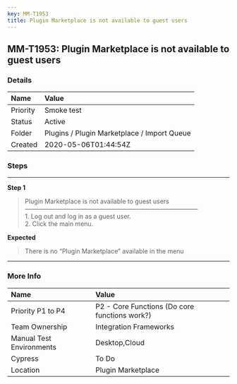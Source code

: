 ```yaml
---
key: MM-T1953
title: Plugin Marketplace is not available to guest users
---
```


## MM-T1953: Plugin Marketplace is not available to guest users

### Details

| Name     | Value                                       |
| :------- | :------------------------------------------ |
| Priority | Smoke test                                  |
| Status   | Active                                      |
| Folder   | Plugins / Plugin Marketplace / Import Queue |
| Created  | 2020-05-06T01:44:54Z                        |

### Steps

<hr/>

**Step 1**

> <article>Plugin Marketplace is not available to guest users<br />&mdash;&mdash;&mdash;&mdash;&mdash;&mdash;&mdash;&mdash;&mdash;&mdash;&mdash;&mdash;&mdash;&mdash;&mdash;&mdash;&mdash;&mdash;&mdash;&mdash;&mdash;&mdash;&mdash;&mdash;&mdash;&mdash;&mdash;&mdash;<br />1. Log out and log in as a guest user.<br />2. Click the main menu.</article>

**Expected**

> <article>There is no &ldquo;Plugin Marketplace&rdquo; available in the menu</article>

<hr/>

### More Info

| Name                     | Value                                         |
| :----------------------- | :-------------------------------------------- |
| Priority P1 to P4        | P2 - Core Functions (Do core functions work?) |
| Team Ownership           | Integration Frameworks                        |
| Manual Test Environments | Desktop,Cloud                                 |
| Cypress                  | To Do                                         |
| Location                 | Plugin Marketplace                            |

